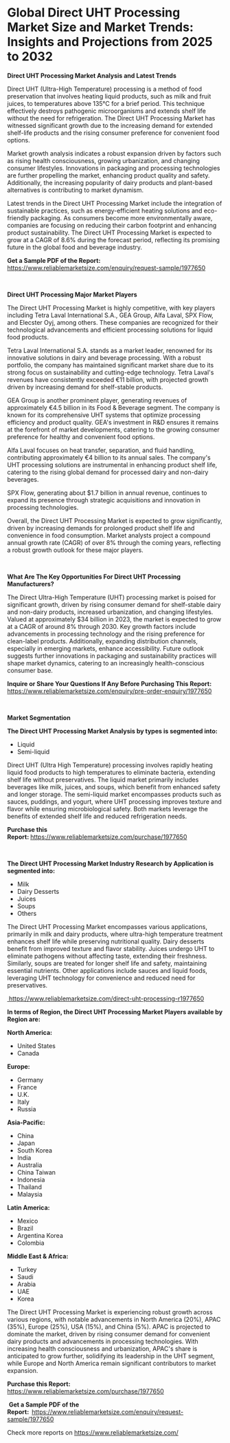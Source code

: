 <p><h1>Global Direct UHT Processing Market Size and Market Trends: Insights and Projections from 2025 to 2032</h1></p><p><strong>Direct UHT Processing Market Analysis and Latest Trends</strong></p>
<p><p>Direct UHT (Ultra-High Temperature) processing is a method of food preservation that involves heating liquid products, such as milk and fruit juices, to temperatures above 135°C for a brief period. This technique effectively destroys pathogenic microorganisms and extends shelf life without the need for refrigeration. The Direct UHT Processing Market has witnessed significant growth due to the increasing demand for extended shelf-life products and the rising consumer preference for convenient food options.</p><p>Market growth analysis indicates a robust expansion driven by factors such as rising health consciousness, growing urbanization, and changing consumer lifestyles. Innovations in packaging and processing technologies are further propelling the market, enhancing product quality and safety. Additionally, the increasing popularity of dairy products and plant-based alternatives is contributing to market dynamism. </p><p>Latest trends in the Direct UHT Processing Market include the integration of sustainable practices, such as energy-efficient heating solutions and eco-friendly packaging. As consumers become more environmentally aware, companies are focusing on reducing their carbon footprint and enhancing product sustainability. The Direct UHT Processing Market is expected to grow at a CAGR of 8.6% during the forecast period, reflecting its promising future in the global food and beverage industry.</p></p>
<p><strong>Get a Sample PDF of the Report:&nbsp;</strong> <a href="https://www.reliablemarketsize.com/enquiry/request-sample/1977650?utm_campaign=1903&utm_medium=2&utm_source=Github&utm_content=ia&utm_term=04022025&utm_id=direct-uht-processing">https://www.reliablemarketsize.com/enquiry/request-sample/1977650</a></p>
<p>&nbsp;</p>
<p><strong>Direct UHT Processing Major Market Players</strong></p>
<p><p>The Direct UHT Processing Market is highly competitive, with key players including Tetra Laval International S.A., GEA Group, Alfa Laval, SPX Flow, and Elecster Oyj, among others. These companies are recognized for their technological advancements and efficient processing solutions for liquid food products.</p><p>Tetra Laval International S.A. stands as a market leader, renowned for its innovative solutions in dairy and beverage processing. With a robust portfolio, the company has maintained significant market share due to its strong focus on sustainability and cutting-edge technology. Tetra Laval's revenues have consistently exceeded €11 billion, with projected growth driven by increasing demand for shelf-stable products.</p><p>GEA Group is another prominent player, generating revenues of approximately €4.5 billion in its Food & Beverage segment. The company is known for its comprehensive UHT systems that optimize processing efficiency and product quality. GEA's investment in R&D ensures it remains at the forefront of market developments, catering to the growing consumer preference for healthy and convenient food options.</p><p>Alfa Laval focuses on heat transfer, separation, and fluid handling, contributing approximately €4 billion to its annual sales. The company's UHT processing solutions are instrumental in enhancing product shelf life, catering to the rising global demand for processed dairy and non-dairy beverages.</p><p>SPX Flow, generating about $1.7 billion in annual revenue, continues to expand its presence through strategic acquisitions and innovation in processing technologies.</p><p>Overall, the Direct UHT Processing Market is expected to grow significantly, driven by increasing demands for prolonged product shelf life and convenience in food consumption. Market analysts project a compound annual growth rate (CAGR) of over 8% through the coming years, reflecting a robust growth outlook for these major players.</p></p>
<p>&nbsp;</p>
<p><strong>What Are The Key Opportunities For Direct UHT Processing Manufacturers?</strong></p>
<p><p>The Direct Ultra-High Temperature (UHT) processing market is poised for significant growth, driven by rising consumer demand for shelf-stable dairy and non-dairy products, increased urbanization, and changing lifestyles. Valued at approximately $34 billion in 2023, the market is expected to grow at a CAGR of around 8% through 2030. Key growth factors include advancements in processing technology and the rising preference for clean-label products. Additionally, expanding distribution channels, especially in emerging markets, enhance accessibility. Future outlook suggests further innovations in packaging and sustainability practices will shape market dynamics, catering to an increasingly health-conscious consumer base.</p></p>
<p><strong>Inquire or Share Your Questions If Any Before Purchasing This Report:</strong> <a href="https://www.reliablemarketsize.com/enquiry/pre-order-enquiry/1977650?utm_campaign=1903&utm_medium=2&utm_source=Github&utm_content=ia&utm_term=04022025&utm_id=direct-uht-processing">https://www.reliablemarketsize.com/enquiry/pre-order-enquiry/1977650</a></p>
<p>&nbsp;</p>
<p><strong>Market Segmentation</strong></p>
<p><strong>The Direct UHT Processing Market Analysis by types is segmented into:</strong></p>
<p><ul><li>Liquid</li><li>Semi-liquid</li></ul></p>
<p><p>Direct UHT (Ultra High Temperature) processing involves rapidly heating liquid food products to high temperatures to eliminate bacteria, extending shelf life without preservatives. The liquid market primarily includes beverages like milk, juices, and soups, which benefit from enhanced safety and longer storage. The semi-liquid market encompasses products such as sauces, puddings, and yogurt, where UHT processing improves texture and flavor while ensuring microbiological safety. Both markets leverage the benefits of extended shelf life and reduced refrigeration needs.</p></p>
<p><strong>Purchase this Report:&nbsp;</strong><a href="https://www.reliablemarketsize.com/purchase/1977650?utm_campaign=1903&utm_medium=2&utm_source=Github&utm_content=ia&utm_term=04022025&utm_id=direct-uht-processing">https://www.reliablemarketsize.com/purchase/1977650</a></p>
<p>&nbsp;</p>
<p><strong>The Direct UHT Processing Market Industry Research by Application is segmented into:</strong></p>
<p><ul><li>Milk</li><li>Dairy Desserts</li><li>Juices</li><li>Soups</li><li>Others</li></ul></p>
<p><p>The Direct UHT Processing Market encompasses various applications, primarily in milk and dairy products, where ultra-high temperature treatment enhances shelf life while preserving nutritional quality. Dairy desserts benefit from improved texture and flavor stability. Juices undergo UHT to eliminate pathogens without affecting taste, extending their freshness. Similarly, soups are treated for longer shelf life and safety, maintaining essential nutrients. Other applications include sauces and liquid foods, leveraging UHT technology for convenience and reduced need for preservatives.</p></p>
<p><a href="https://www.reliablemarketsize.com/direct-uht-processing-r1977650?utm_campaign=1903&utm_medium=2&utm_source=Github&utm_content=ia&utm_term=04022025&utm_id=direct-uht-processing">&nbsp;https://www.reliablemarketsize.com/direct-uht-processing-r1977650</a></p>
<p><strong>In terms of Region, the Direct UHT Processing Market Players available by Region are:</strong></p>
<p>
    <p> <strong> North America: </strong>
        <ul>
            <li>United States</li>
            <li>Canada</li>
        </ul>
        </p> 
    <p> <strong> Europe: </strong>
        <ul>
            <li>Germany</li>
            <li>France</li>
            <li>U.K.</li>
            <li>Italy</li>
            <li>Russia</li>
        </ul>
        </p> 
    <p> <strong> Asia-Pacific: </strong>
        <ul>
            <li>China</li>
            <li>Japan</li>
            <li>South Korea</li>
            <li>India</li>
            <li>Australia</li>
            <li>China Taiwan</li>
            <li>Indonesia</li>
            <li>Thailand</li>
            <li>Malaysia</li>
        </ul>
        </p> 
    <p> <strong> Latin America: </strong>
        <ul>
            <li>Mexico</li>
            <li>Brazil</li>
            <li>Argentina Korea</li>
            <li>Colombia</li>
        </ul>
        </p> 
    <p> <strong> Middle East & Africa: </strong>
        <ul>
            <li>Turkey</li>
            <li>Saudi</li>
            <li>Arabia</li>
            <li>UAE</li>
            <li>Korea</li>
        </ul>
    </p>
    </p>
<p><p>The Direct UHT Processing Market is experiencing robust growth across various regions, with notable advancements in North America (20%), APAC (35%), Europe (25%), USA (15%), and China (5%). APAC is projected to dominate the market, driven by rising consumer demand for convenient dairy products and advancements in processing technologies. With increasing health consciousness and urbanization, APAC's share is anticipated to grow further, solidifying its leadership in the UHT segment, while Europe and North America remain significant contributors to market expansion.</p></p>
<p><strong>Purchase this Report: </strong><a href="https://www.reliablemarketsize.com/purchase/1977650?utm_campaign=1903&utm_medium=2&utm_source=Github&utm_content=ia&utm_term=04022025&utm_id=direct-uht-processing">https://www.reliablemarketsize.com/purchase/1977650</a></p>
<p>&nbsp;<strong>Get a Sample PDF of the Report:&nbsp;&nbsp;</strong><a href="https://www.reliablemarketsize.com/enquiry/request-sample/1977650?utm_campaign=1903&utm_medium=2&utm_source=Github&utm_content=ia&utm_term=04022025&utm_id=direct-uht-processing">https://www.reliablemarketsize.com/enquiry/request-sample/1977650</a></p>
<p><strong></strong></p>
<p>Check more reports on <a href="https://www.reliablemarketsize.com/?utm_campaign=1903&utm_medium=2&utm_source=Github&utm_content=ia&utm_term=04022025&utm_id=direct-uht-processing">https://www.reliablemarketsize.com/</a></p>